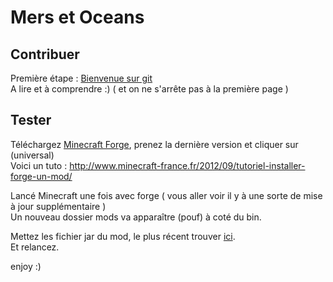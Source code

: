 Mers et Oceans
==============

Contribuer
----------

Première étape : [Bienvenue sur git](http://git-scm.com/book/fr/)     
A lire et à comprendre :) ( et on ne s'arrête pas à la première page )

Tester
------

Téléchargez [Minecraft Forge](http://files.minecraftforge.net/), prenez la dernière version et cliquer sur (universal)   
Voici un tuto : http://www.minecraft-france.fr/2012/09/tutoriel-installer-forge-un-mod/

Lancé Minecraft une fois avec forge ( vous aller voir il y à une sorte de mise à jour supplémentaire )     
Un nouveau dossier mods va apparaître (pouf) à coté du bin.

Mettez les fichier jar du mod, le plus récent trouver [ici](https://github.com/rezemika/Mers-et-Oceans/tree/master/solo/mods).    
Et relancez.

enjoy :)
